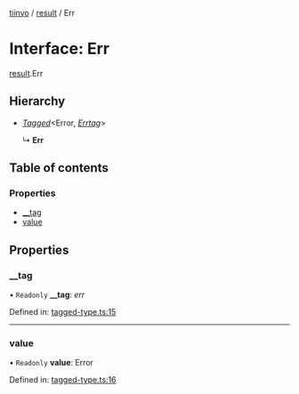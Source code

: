 [tiinvo](../README.md) / [result](../modules/result.md) / Err

# Interface: Err

[result](../modules/result.md).Err

## Hierarchy

* [*Tagged*](../README.md#tagged)<Error, [*Errtag*](../modules/result.md#errtag)\>

  ↳ **Err**

## Table of contents

### Properties

- [\_\_tag](result.err.md#__tag)
- [value](result.err.md#value)

## Properties

### \_\_tag

• `Readonly` **\_\_tag**: *err*

Defined in: [tagged-type.ts:15](https://github.com/OctoD/tiinvo/blob/67a8c34/src/tagged-type.ts#L15)

___

### value

• `Readonly` **value**: Error

Defined in: [tagged-type.ts:16](https://github.com/OctoD/tiinvo/blob/67a8c34/src/tagged-type.ts#L16)
